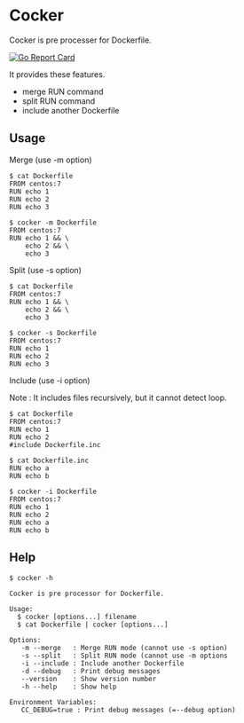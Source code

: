 # Cocker

Cocker is pre processer for Dockerfile.

[![Go Report Card](https://goreportcard.com/badge/github.com/t-matsuo/cocker)](https://goreportcard.com/report/github.com/t-matsuo/cocker)

It provides these features.

* merge RUN command 
* split RUN command
* include another Dockerfile

## Usage

Merge (use -m option)

```
$ cat Dockerfile
FROM centos:7
RUN echo 1
RUN echo 2
RUN echo 3
```
```
$ cocker -m Dockerfile
FROM centos:7
RUN echo 1 && \
    echo 2 && \
    echo 3
```

Split (use -s option)

```
$ cat Dockerfile
FROM centos:7
RUN echo 1 && \
    echo 2 && \
    echo 3
```
```
$ cocker -s Dockerfile
FROM centos:7
RUN echo 1
RUN echo 2
RUN echo 3
```

Include (use -i option) 

Note : It includes files recursively, but it cannot detect loop. 

```
$ cat Dockerfile
FROM centos:7
RUN echo 1
RUN echo 2
#include Dockerfile.inc
```
```
$ cat Dockerfile.inc 
RUN echo a
RUN echo b
```
```
$ cocker -i Dockerfile
FROM centos:7
RUN echo 1
RUN echo 2
RUN echo a
RUN echo b
```

## Help

```
$ cocker -h

Cocker is pre processor for Dockerfile.

Usage:
  $ cocker [options...] filename
  $ cat Dockerfile | cocker [options...]

Options:
   -m --merge   : Merge RUN mode (cannot use -s option)
   -s --split   : Split RUN mode (cannot use -m options
   -i --include : Include another Dockerfile
   -d --debug   : Print debug messages
   --version    : Show version number
   -h --help    : Show help

Environment Variables:
   CC_DEBUG=true : Print debug messages (=--debug option)

```
